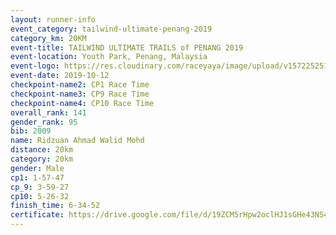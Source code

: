 ```yaml
---
layout: runner-info 
event_category: tailwind-ultimate-penang-2019 
category_km: 20KM 
event-title: TAILWIND ULTIMATE TRAILS of PENANG 2019 
event-location: Youth Park, Penang, Malaysia 
event-logo: https://res.cloudinary.com/raceyaya/image/upload/v1572252513/logo/utop-2019_h9tzys.jpg 
event-date: 2019-10-12 
checkpoint-name2: CP1 Race Time 
checkpoint-name3: CP9 Race Time 
checkpoint-name4: CP10 Race Time 
overall_rank: 141
gender_rank: 95
bib: 2009
name: Ridzuan Ahmad Walid Mohd
distance: 20km
category: 20km
gender: Male
cp1: 1-57-47
cp_9: 3-59-27
cp10: 5-26-32
finish_time: 6-34-52
certificate: https://drive.google.com/file/d/19ZCM5rHpw2oclHJ1sGHe43NS4maqIomH/view?usp=sharing
---
```

